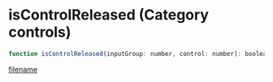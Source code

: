 # isControlReleased (Category controls)

```js
function isControlReleased(inputGroup: number, control: number): boolean
```

[filename](isControlReleased_m.md ':include')